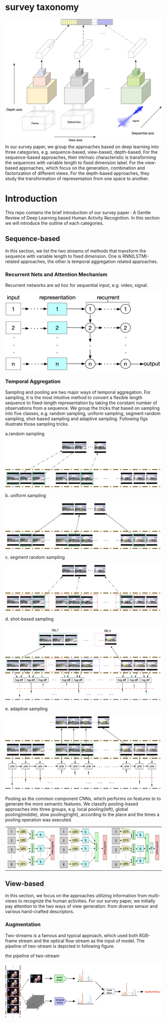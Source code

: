 # survey taxonomy
<img src="https://github.com/Ontheway361/Human-Activity-Recognition/blob/master/assets/taxonomy.jpg" width="600" height="400" alt="首页"/>
In our survey paper, we group the approaches based on deep learning into three categories, e.g. sequence-based, view-based, depth-based. For the sequence-based approaches, their intrinsic characteristic is transforming the sequences with variable length to fixed dimension label. For the view-based approaches, which focus on the generation, combination and factorization of different views. For the depth-based approaches, they study the transformation of representation from one space to another.

# Introduction
This repo contains the brief introduction of our survey paper : A Gentle Review of Deep Learning based Human Activity Recognition. In this section we will introduce the outline of each categories.

## Sequence-based
In this section, we list the two streams of methods that transform the sequence with variable length to fixed dimension. One is RNN(LSTM)-related approaches, the other is temporal aggregation related approaches.

### Recurrent Nets and Attention Mechanism
Recurrent networks are ad hoc for sequential input, e.g. video, signal.
<p><img src="assets/sequential/fig7-rnn.jpg" width="600" height="250" alt="首页"/></p>

### Temporal Aggregation
Sampling and pooling are two major ways of temporal aggregation.
For sampling, it is the most intuitive method to convert a flexible length sequence to fixed-length representation by taking the constant number of observations from a sequence. We group the tricks that based on sampling into five classes, e.g. random sampling, uniform sampling, segment random sampling, shot-based sampling and adaptive sampling. Following figs illustrate those sampling tricks.
<p>a.random sampling</p>
<img src="assets/sequential/fig8a-random.jpg" width="600" height="150" alt="首页"/>

<p>b. uniform sampling</p>
<img src="assets/sequential/fig8b-uniform.jpg" width="600" height="150" alt="首页"/>

<p>c. segment random sampling</p>
<img src="assets/sequential/fig8c-segment.jpg" width="600" height="150" alt="首页"/>

<p>d. shot-based sampling</p>
<img src="assets/sequential/fig8e-shot_based.jpg" width="600" height="240" alt="首页"/>

<p>e. adaptive sampling</p>
<img src="assets/sequential/fig8d-adaptive.jpg" width="600" height="240" alt="首页"/>

Pooling as the common component CNNs, which performs on features to to generate the more semantic features. We classify pooling-based approaches into three groups, e.g. local pooling(left), global pooling(middle), slow pooling(right), according to the place and the times a pooling operation was executed.
<table style="border:0px">
   <tr>
       <td><img src="assets/sequential/fig10a-local_pooling.jpg" width="250" height="130" frame=void rules=none></td>
       <td><img src="assets/sequential/fig10b-global_pooling.jpg" width="250" height="130" frame=void rules=none></td>
       <td><img src="assets/sequential/fig10c-slow_pooling.jpg" width="250" height="130" frame=void rules=none></td>
</table>

## View-based
In this section, we focus on the approaches utilizing information from multi-views to recognize the human activities. For our survey paper, we initially pay attention to the two ways of view generation: from diverse sensor and various hand-crafted descriptors.

### Augmentation
Two-streams is a famous and typical approach, which used both RGB-frame stream and the optical flow stream as the input of model. The pipeline of two-stream is depicted in following figure.
<p> the pipeline of two-stream </p>
<img src="assets/view/fig12-two-stream.jpg" width="600" height="180" alt="首页"/>

